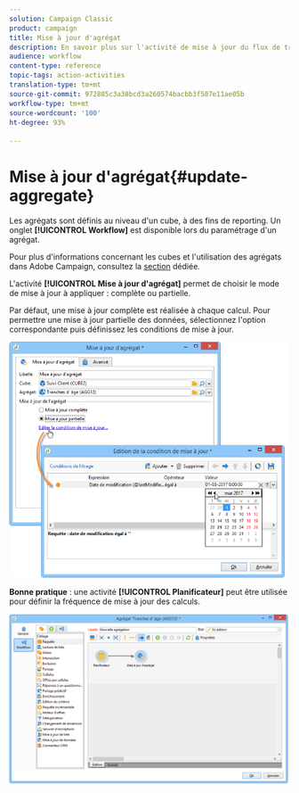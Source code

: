 ```yaml
---
solution: Campaign Classic
product: campaign
title: Mise à jour d'agrégat
description: En savoir plus sur l'activité de mise à jour du flux de travail des agrégats
audience: workflow
content-type: reference
topic-tags: action-activities
translation-type: tm+mt
source-git-commit: 972885c3a38bcd3a260574bacbb3f507e11ae05b
workflow-type: tm+mt
source-wordcount: '100'
ht-degree: 93%

---
```



# Mise à jour d&#39;agrégat{#update-aggregate}

Les agrégats sont définis au niveau d&#39;un cube, à des fins de reporting. Un onglet **[!UICONTROL Workflow]** est disponible lors du paramétrage d&#39;un agrégat.

Pour plus d&#39;informations concernant les cubes et l&#39;utilisation des agrégats dans Adobe Campaign, consultez la [section](../../reporting/using/concepts-and-methodology.md#calculating-and-using-aggregates) dédiée.

L&#39;activité **[!UICONTROL Mise à jour d&#39;agrégat]** permet de choisir le mode de mise à jour à appliquer : complète ou partielle.

Par défaut, une mise à jour complète est réalisée à chaque calcul. Pour permettre une mise à jour partielle des données, sélectionnez l&#39;option correspondante puis définissez les conditions de mise à jour.

![](assets/s_advuser_cube_agregate_05.png)

**Bonne pratique** : une activité **[!UICONTROL Planificateur]** peut être utilisée pour définir la fréquence de mise à jour des calculs.

![](assets/s_advuser_cube_agregate_04.png)

